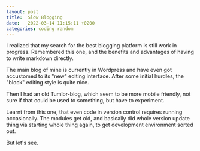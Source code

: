 ```yaml
---
layout: post
title:  Slow Blogging
date:   2022-03-14 11:15:11 +0200
categories: coding random
---
```


I realized that my search for the best blogging platform is still 
work in progress. Remembered this one, and the benefits and advantages
of having to write markdown directly. 

The main blog of mine is currently in Wordpress and have even got accustomed
to its "new" editing interface. After some initial hurdles, the "block" editing
style is quite nice.

Then I had an old Tumlbr-blog, which seem to be more mobile friendly, not sure
if that could be used to something, but have to experiment. 

Learnt from this one, that even code in version control requires running 
occasionally. The modules get old, and basically did whole version update thing
via starting whole thing again, to get development environment sorted out. 

But let's see.